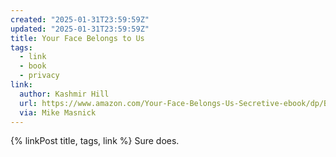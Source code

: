 ```yaml
---
created: "2025-01-31T23:59:59Z"
updated: "2025-01-31T23:59:59Z"
title: Your Face Belongs to Us
tags:
  - link
  - book
  - privacy
link:
  author: Kashmir Hill
  url: https://www.amazon.com/Your-Face-Belongs-Us-Secretive-ebook/dp/B0BQLXNKMQ
  via: Mike Masnick
---
```


{% linkPost title, tags, link %} Sure does.
